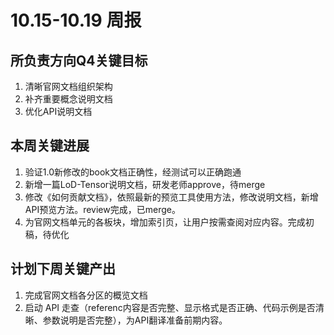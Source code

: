 # 10.15-10.19 周报

## 所负责方向Q4关键目标

1. 清晰官网文档组织架构
2. 补齐重要概念说明文档
3. 优化API说明文档

## 本周关键进展

1. 验证1.0新修改的book文档正确性，经测试可以正确跑通
2. 新增一篇LoD-Tensor说明文档，研发老师approve，待merge
3. 修改《如何贡献文档》，依照最新的预览工具使用方法，修改说明文档，新增API预览方法。review完成，已merge。
4. 为官网文档单元的各板块，增加索引页，让用户按需查阅对应内容。完成初稿，待优化

## 计划下周关键产出

1. 完成官网文档各分区的概览文档
2. 启动 API 走查（referenc内容是否完整、显示格式是否正确、代码示例是否清晰、参数说明是否完整），为API翻译准备前期内容。
